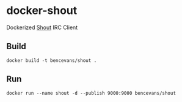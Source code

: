 # docker-shout

Dockerized [Shout](https://github.com/erming/shout) IRC Client

## Build

    docker build -t bencevans/shout .

## Run

    docker run --name shout -d --publish 9000:9000 bencevans/shout

